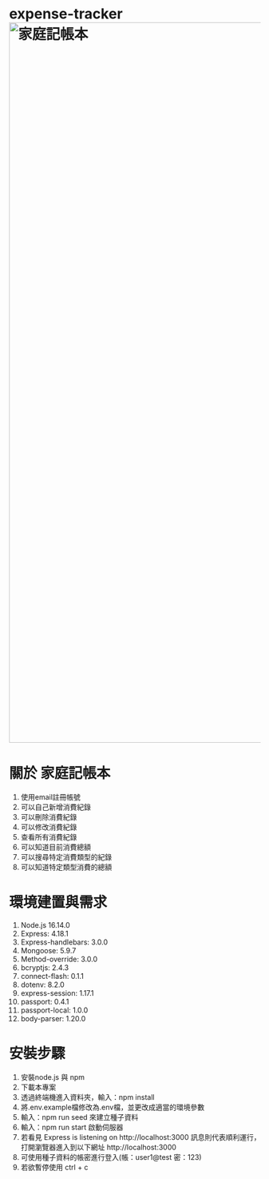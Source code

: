 # expense-tracker<img width="1440" alt="家庭記帳本" src="https://user-images.githubusercontent.com/98327436/175813070-1787576b-2d13-4ddd-a08b-186e4ea73721.png">

# 關於 家庭記帳本
1. 使用email註冊帳號
2. 可以自己新增消費紀錄
3. 可以刪除消費紀錄
4. 可以修改消費紀錄
5. 查看所有消費紀錄
6. 可以知道目前消費總額
7. 可以搜尋特定消費類型的紀錄
8. 可以知道特定類型消費的總額


# 環境建置與需求
1. Node.js 16.14.0
2. Express: 4.18.1
3. Express-handlebars: 3.0.0
4. Mongoose: 5.9.7
5. Method-override: 3.0.0
6. bcryptjs: 2.4.3
7. connect-flash: 0.1.1
8. dotenv: 8.2.0
9. express-session: 1.17.1
10. passport: 0.4.1
11. passport-local: 1.0.0
12. body-parser: 1.20.0

# 安裝步驟
1. 安裝node.js 與 npm
2. 下載本專案
3. 透過終端機進入資料夾，輸入：npm install
4. 將.env.example檔修改為.env檔，並更改成適當的環境參數
5. 輸入：npm run seed 來建立種子資料
6. 輸入：npm run start 啟動伺服器
7. 若看見 Express is listening on http://localhost:3000 訊息則代表順利運行，打開瀏覽器進入到以下網址 http://localhost:3000
8. 可使用種子資料的帳密進行登入(帳：user1@test  密：123)
9. 若欲暫停使用 ctrl + c
